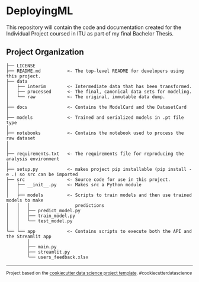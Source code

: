 DeployingML
==============================

This repository will contain the code and documentation created for the Individual Project coursed in ITU as part of my final Bachelor Thesis.

Project Organization
------------

    ├── LICENSE
    ├── README.md          <- The top-level README for developers using this project.
    ├── data
    │   ├── interim        <- Intermediate data that has been transformed.
    │   ├── processed      <- The final, canonical data sets for modeling.
    │   └── raw            <- The original, immutable data dump.
    │
    ├── docs               <- Contains the ModelCard and the DatasetCard
    │
    ├── models             <- Trained and serialized models in .pt file type
    │
    ├── notebooks          <- Contains the notebook used to process the raw dataset
    │
    │
    ├── requirements.txt   <- The requirements file for reproducing the analysis environment
    │
    ├── setup.py           <- makes project pip installable (pip install -e .) so src can be imported
    ├── src                <- Source code for use in this project.
    │   ├── __init__.py    <- Makes src a Python module
    │   │
    │   ├── models         <- Scripts to train models and then use trained models to make
    │   │   │                 predictions
    │   │   ├── predict_model.py
    │   │   ├── train_model.py
    │   │   └── test_model.py
    │   │  
    └── └── app            <- Contains scripts to execute both the API and the Streamlit app
            │
            ├── main.py
            ├── streamlit.py
            └── users_feedback.xlsx


--------

<p><small>Project based on the <a target="_blank" href="https://drivendata.github.io/cookiecutter-data-science/">cookiecutter data science project template</a>. #cookiecutterdatascience</small></p>

